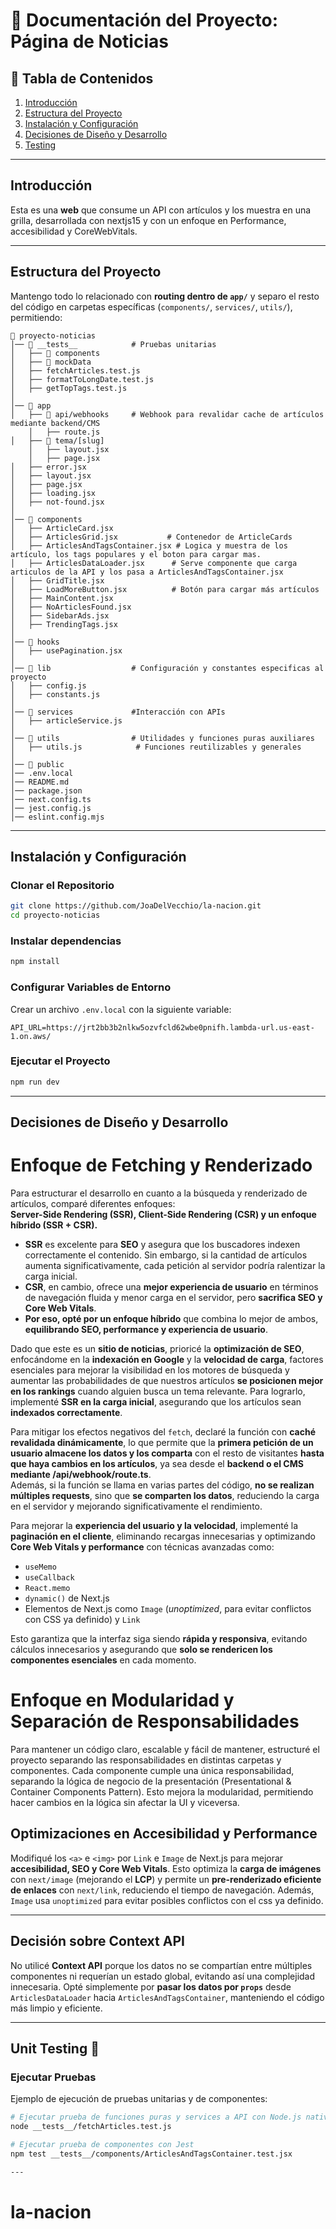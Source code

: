 # 📌 Documentación del Proyecto: Página de Noticias

## 📑 Tabla de Contenidos

1. [Introducción](#introduccion)
2. [Estructura del Proyecto](#estructura-del-proyecto)
3. [Instalación y Configuración](#instalacion-y-configuracion)
4. [Decisiones de Diseño y Desarrollo](#decisiones-de-diseno-y-desarrollo)
5. [Testing](#testing)

---

## Introducción

Esta es una **web** que consume un API con artículos y los muestra en una grilla, desarrollada con nextjs15 y con un enfoque en Performance, accesibilidad y CoreWebVitals.

---

## Estructura del Proyecto

Mantengo todo lo relacionado con **routing dentro de `app/`** y separo el resto del código en carpetas específicas (`components/`, `services/`, `utils/`), permitiendo:

```
📂 proyecto-noticias
│── 📂 __tests__            # Pruebas unitarias
│   ├── 📂 components
│   ├── 📂 mockData
│   ├── fetchArticles.test.js
│   ├── formatToLongDate.test.js
│   ├── getTopTags.test.js
│
│── 📂 app
│   ├── 📂 api/webhooks     # Webhook para revalidar cache de artículos mediante backend/CMS
    │   ├── route.js
│   ├── 📂 tema/[slug]
    │   ├── layout.jsx
    │   ├── page.jsx
│   ├── error.jsx
│   ├── layout.jsx
│   ├── page.jsx
│   ├── loading.jsx
│   ├── not-found.jsx
│
│── 📂 components
│   ├── ArticleCard.jsx
│   ├── ArticlesGrid.jsx           # Contenedor de ArticleCards
│   ├── ArticlesAndTagsContainer.jsx # Logica y muestra de los artículo, los tags populares y el boton para cargar mas.
│   ├── ArticlesDataLoader.jsx      # Serve componente que carga articulos de la API y los pasa a ArticlesAndTagsContainer.jsx
│   ├── GridTitle.jsx
│   ├── LoadMoreButton.jsx          # Botón para cargar más artículos
│   ├── MainContent.jsx
│   ├── NoArticlesFound.jsx
│   ├── SidebarAds.jsx
│   ├── TrendingTags.jsx
│
│── 📂 hooks
│   ├── usePagination.jsx
│
│── 📂 lib                  # Configuración y constantes especificas al proyecto
│   ├── config.js
│   ├── constants.js
│
│── 📂 services             #Interacción con APIs
│   ├── articleService.js
│
│── 📂 utils                # Utilidades y funciones puras auxiliares
│   ├── utils.js            # Funciones reutilizables y generales
│
│── 📂 public
│── .env.local
│── README.md
│── package.json
│── next.config.ts
│── jest.config.js
│── eslint.config.mjs
```

---

## Instalación y Configuración

### **Clonar el Repositorio**

```bash
git clone https://github.com/JoaDelVecchio/la-nacion.git
cd proyecto-noticias
```

### **Instalar dependencias**

```bash
npm install
```

### **Configurar Variables de Entorno**

Crear un archivo `.env.local` con la siguiente variable:

```
API_URL=https://jrt2bb3b2nlkw5ozvfcld62wbe0pnifh.lambda-url.us-east-1.on.aws/
```

### **Ejecutar el Proyecto**

```bash
npm run dev
```

---

## Decisiones de Diseño y Desarrollo

# Enfoque de Fetching y Renderizado

Para estructurar el desarrollo en cuanto a la búsqueda y renderizado de artículos, comparé diferentes enfoques:  
**Server-Side Rendering (SSR), Client-Side Rendering (CSR) y un enfoque híbrido (SSR + CSR).**

- **SSR** es excelente para **SEO** y asegura que los buscadores indexen correctamente el contenido. Sin embargo, si la cantidad de artículos aumenta significativamente, cada petición al servidor podría ralentizar la carga inicial.
- **CSR**, en cambio, ofrece una **mejor experiencia de usuario** en términos de navegación fluida y menor carga en el servidor, pero **sacrifica SEO y Core Web Vitals**.
- **Por eso, opté por un enfoque híbrido** que combina lo mejor de ambos, **equilibrando SEO, performance y experiencia de usuario**.

Dado que este es un **sitio de noticias**, prioricé la **optimización de SEO**, enfocándome en la **indexación en Google** y la **velocidad de carga**, factores esenciales para mejorar la visibilidad en los motores de búsqueda y aumentar las probabilidades de que nuestros artículos **se posicionen mejor en los rankings** cuando alguien busca un tema relevante. Para lograrlo, implementé **SSR en la carga inicial**, asegurando que los artículos sean **indexados correctamente**.

Para mitigar los efectos negativos del `fetch`, declaré la función con **caché revalidada dinámicamente**, lo que permite que la **primera petición de un usuario almacene los datos y los comparta** con el resto de visitantes **hasta que haya cambios en los artículos**, ya sea desde el **backend o el CMS mediante /api/webhook/route.ts**.  
Además, si la función se llama en varias partes del código, **no se realizan múltiples requests**, sino que **se comparten los datos**, reduciendo la carga en el servidor y mejorando significativamente el rendimiento.

Para mejorar la **experiencia del usuario y la velocidad**, implementé la **paginación en el cliente**, eliminando recargas innecesarias y optimizando **Core Web Vitals y performance** con técnicas avanzadas como:

- `useMemo`
- `useCallback`
- `React.memo`
- `dynamic()` de Next.js
- Elementos de Next.js como `Image` (_unoptimized_, para evitar conflictos con CSS ya definido) y `Link`

Esto garantiza que la interfaz siga siendo **rápida y responsiva**, evitando cálculos innecesarios y asegurando que **solo se rendericen los componentes esenciales** en cada momento.

# Enfoque en Modularidad y Separación de Responsabilidades

Para mantener un código claro, escalable y fácil de mantener, estructuré el proyecto separando las responsabilidades en distintas carpetas y componentes. Cada componente cumple una única responsabilidad, separando la lógica de negocio de la presentación (Presentational & Container Components Pattern). Esto mejora la modularidad, permitiendo hacer cambios en la lógica sin afectar la UI y viceversa.

## Optimizaciones en Accesibilidad y Performance

Modifiqué los `<a>` e `<img>` por `Link` e `Image` de Next.js para mejorar **accesibilidad, SEO y Core Web Vitals**. Esto optimiza la **carga de imágenes** con `next/image` (mejorando el **LCP**) y permite un **pre-renderizado eficiente de enlaces** con `next/link`, reduciendo el tiempo de navegación. Además, `Image` usa `unoptimized` para evitar posibles conflictos con el css ya definido.

---

## Decisión sobre Context API

No utilicé **Context API** porque los datos no se compartían entre múltiples componentes ni requerían un estado global, evitando así una complejidad innecesaria. Opté simplemente por **pasar los datos por `props`** desde `ArticlesDataLoader` hacia `ArticlesAndTagsContainer`, manteniendo el código más limpio y eficiente.

---

## Unit Testing 🧪

### **Ejecutar Pruebas**

Ejemplo de ejecución de pruebas unitarias y de componentes:

```bash
# Ejecutar prueba de funciones puras y services a API con Node.js nativo
node __tests__/fetchArticles.test.js

# Ejecutar prueba de componentes con Jest
npm test __tests__/components/ArticlesAndTagsContainer.test.jsx

---
```

# la-nacion
